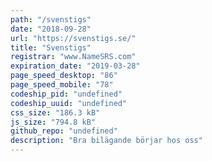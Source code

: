 ```yaml
---
path: "/svenstigs"
date: "2018-09-28"
url: "https://svenstigs.se/"
title: "Svenstigs"
registrar: "www.NameSRS.com"
expiration_date: "2019-03-28"
page_speed_desktop: "86"
page_speed_mobile: "78"
codeship_pid: "undefined"
codeship_uuid: "undefined"
css_size: "186.3 kB"
js_size: "794.8 kB"
github_repo: "undefined"
description: "Bra bilägande börjar hos oss"
---
```


